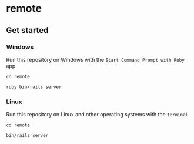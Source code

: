 # remote

## Get started

### Windows

Run this repository on Windows with the `Start Command Prompt with Ruby` app

```
cd remote
```
```
ruby bin/rails server
```

### Linux

Run this repository on Linux and other operating systems with the `terminal`

```
cd remote
```
```
bin/rails server
```
